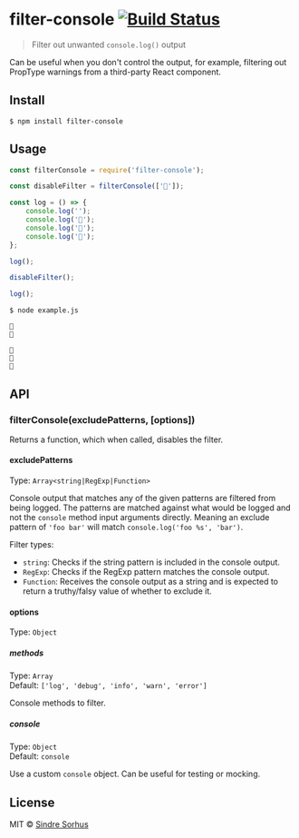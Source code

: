 # filter-console [![Build Status](https://travis-ci.com/sindresorhus/filter-console.svg?branch=master)](https://travis-ci.com/sindresorhus/filter-console)

> Filter out unwanted `console.log()` output

Can be useful when you don't control the output, for example, filtering out PropType warnings from a third-party React component.


## Install

```
$ npm install filter-console
```


## Usage

```js
const filterConsole = require('filter-console');

const disableFilter = filterConsole(['🐼']);

const log = () => {
	console.log('');
	console.log('🦄');
	console.log('🐼');
	console.log('🐶');
};

log();

disableFilter();

log();
```

```
$ node example.js

🦄
🐶

🦄
🐼
🐶
```


## API

### filterConsole(excludePatterns, [options])

Returns a function, which when called, disables the filter.

#### excludePatterns

Type: `Array<string|RegExp|Function>`

Console output that matches any of the given patterns are filtered from being logged. The patterns are matched against what would be logged and not the `console` method input arguments directly. Meaning an exclude pattern of `'foo bar'` will match `console.log('foo %s', 'bar')`.

Filter types:
- `string`: Checks if the string pattern is included in the console output.
- `RegExp`: Checks if the RegExp pattern matches the console output.
- `Function`: Receives the console output as a string and is expected to return a truthy/falsy value of whether to exclude it.

#### options

Type: `Object`

##### methods

Type: `Array`<br>
Default: `['log', 'debug', 'info', 'warn', 'error']`

Console methods to filter.

##### console

Type: `Object`<br>
Default: `console`

Use a custom `console` object. Can be useful for testing or mocking.


## License

MIT © [Sindre Sorhus](https://sindresorhus.com)

